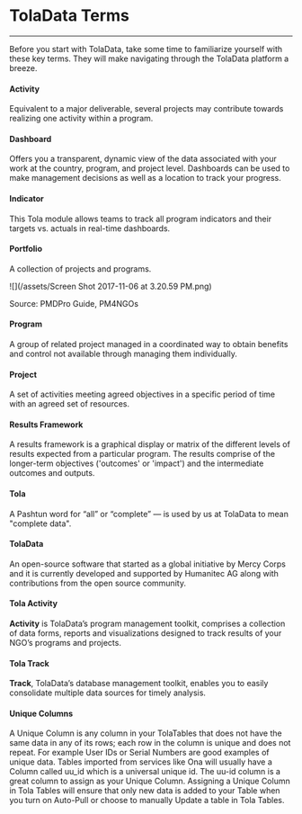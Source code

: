 # TolaData Terms

---

Before you start with TolaData, take some time to familiarize yourself with these key terms. They will make navigating through the TolaData platform a breeze.

#### **Activity**

Equivalent to a major deliverable, several projects may contribute towards realizing one activity within a program.

#### **Dashboard**

Offers you a transparent, dynamic view of the data associated with your work at the country, program, and project level. Dashboards can be used to make management decisions as well as a location to track your progress.

#### **Indicator**

This Tola module allows teams to track all program indicators and their targets vs. actuals in real-time dashboards.

#### **Portfolio**

A collection of projects and programs.

![](/assets/Screen Shot 2017-11-06 at 3.20.59 PM.png)

Source: PMDPro Guide, PM4NGOs

#### **Program**

A group of related project managed in a coordinated way to obtain benefits and control not available through managing them individually.

#### **Project**

A set of activities meeting agreed objectives in a specific period of time with an agreed set of resources.

#### Results Framework

A results framework is a graphical display or matrix of the different levels of results expected from a particular program. The results comprise of the longer-term objectives ('outcomes' or 'impact') and the intermediate outcomes and outputs.

#### **Tola**

A Pashtun word for “all” or “complete” — is used by us at TolaData to mean "complete data".

#### **TolaData**

An open-source software that started as a global initiative by Mercy Corps and it is currently developed and supported by Humanitec AG along with contributions from the open source community.

#### **Tola Activity**

**Activity** is TolaData’s program management toolkit, comprises a collection of data forms, reports and visualizations designed to track results of your NGO’s programs and projects.

#### **Tola Track**
**Track**, TolaData’s database management toolkit, enables you to easily consolidate multiple data sources for timely analysis.

#### **Unique Columns**

A Unique Column is any column in your TolaTables that does not have the same data in any of its rows; each row in the column is unique and does not repeat.  For example User IDs or Serial Numbers are good examples of unique data. Tables imported from services like Ona will usually have a Column called uu\_id which is a universal unique id. The uu-id column is a great column to assign as your Unique Column.  Assigning a Unique Column in Tola Tables will ensure that only new data is added to your Table when you turn on Auto-Pull or choose to manually Update a table in Tola Tables.

